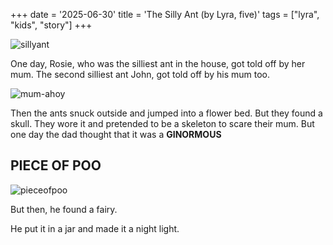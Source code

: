 +++
date = '2025-06-30'
title = 'The Silly Ant (by Lyra, five)'
tags = ["lyra", "kids", "story"]
+++

![sillyant](/images/sillyant.jpg)

One day, Rosie, who was the silliest ant in the house, got told off by her mum. The second silliest ant John, got told off by his mum too.

![mum-ahoy](/images/mum-ahoy.jpg)

Then the ants snuck outside and jumped into a flower bed. But they found a skull. They wore it and pretended to be a skeleton to scare their mum. But one day the dad thought that it was a **GINORMOUS**

## PIECE OF **POO**

![pieceofpoo](/images/pieceofpoo.jpg)

But then, he found a fairy.

He put it in a jar and made it a night light.
